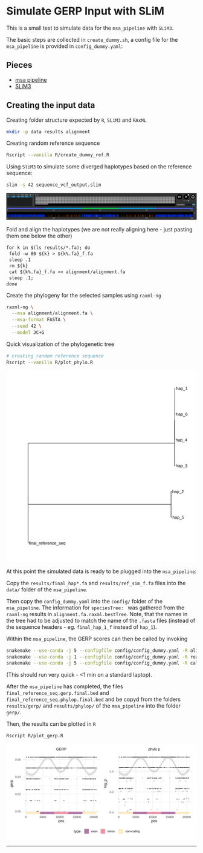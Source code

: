# Simulate GERP Input with SLiM

This is a small test to simulate data for the `msa_pipeline` with `SLiM3`.

The basic steps are collected in `create_dummy.sh`, a config file for the `msa_pipeline` is provided in `config_dummy.yaml`:

## Pieces

- [msa pipeline](https://bitbucket.org/bucklerlab/msa_pipeline/src/master/)
- [SLiM3](https://github.com/MesserLab/SLiM)

## Creating the input data

Creating folder structure expected by `R`, `SLiM3` and `RAxML`

```sh
mkdir -p data results alignment
```

Creating random reference sequence

```sh
Rscript --vanilla R/create_dummy_ref.R

```
Using `SliM3` to simulate some diverged haplotypes based on the reference sequence:

```sh
slim -s 42 sequence_vcf_output.slim
```

![](slim_gui_small.png)

Fold and align the haplotypes (we are not really aligning here - just pasting them one below the other)

```
for k in $(ls results/*.fa); do 
 fold -w 80 ${k} > ${k%.fa}_f.fa
 sleep .1
 rm ${k}
 cat ${k%.fa}_f.fa >> alignment/alignment.fa
 sleep .1;
done
```

Create the phylogeny for the selected samples using `raxml-ng`

```sh
raxml-ng \
  --msa alignment/alignment.fa \
  --msa-format FASTA \
  --seed 42 \
  --model JC+G 
```

Quick visualization of the phylogenetic tree

```sh
# creating random reference sequence
Rscript --vanilla R/plot_phylo.R
```

![](phylo.svg)

At this point the simulated data is ready to be plugged into the `msa_pipeline`:

Copy the `results/final_hap*.fa` and `results/ref_sim_f.fa` files into the `data/` folder of the `msa_pipeline`.

Then copy the `config_dummy.yaml` into the `config/` folder of the `msa_pipeline`.
The information for `speciesTree: ` was gathered from the `raxml-ng` results in `alignment.fa.raxml.bestTree`. Note, that the names in the tree had to be adjusted to match the name of the `.fasta` files (instead of the sequence headers - eg.  `final_hap_1_f` instead of `hap_1`).



Within the `msa_pipeline`, the GERP scores can then be called by invoking

```sh
snakemake --use-conda -j 5 --configfile config/config_dummy.yaml -R align
snakemake --use-conda -j 1 --configfile config/config_dummy.yaml -R roast
snakemake --use-conda -j 5 --configfile config/config_dummy.yaml -R call_conservation
```

(This should run very quick - <1 min on a standard laptop).

After the `msa_pipeline` has completed, the files `final_reference_seq.gerp.final.bed` and `final_reference_seq.phylop.final.bed` and be copyd from the folders `results/gerp/` and `results/phylop/` of the `msa_pipeline` into the folder `gerp/`.

Then, the results can be plotted in `R`

```sh
Rscript R/plot_gerp.R
```

![](gerp_scores.svg)

---